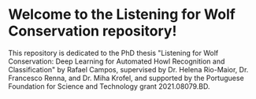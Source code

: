# Welcome to the Listening for Wolf Conservation repository!


This repository is dedicated to the PhD thesis "Listening for Wolf Conservation: Deep Learning for Automated Howl Recognition and Classification" by Rafael Campos, supervised by Dr. Helena Rio-Maior, Dr. Francesco Renna, and  Dr. Miha Krofel, and supported by the Portuguese Foundation for Science and Technology grant 2021.08079.BD.


